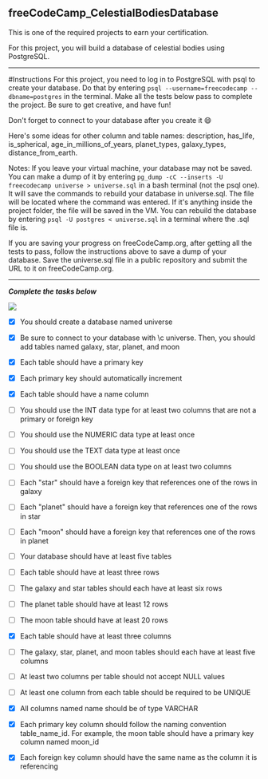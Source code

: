 ## freeCodeCamp_CelestialBodiesDatabase


This is one of the required projects to earn your certification.

For this project, you will build a database of celestial bodies using PostgreSQL.

---

#Instructions
For this project, you need to log in to PostgreSQL with psql to create your database. Do that by entering `psql --username=freecodecamp --dbname=postgres` in the terminal. Make all the tests below pass to complete the project. Be sure to get creative, and have fun!

Don't forget to connect to your database after you create it 😄

Here's some ideas for other column and table names: description, has_life, is_spherical, age_in_millions_of_years, planet_types, galaxy_types, distance_from_earth.

Notes:
If you leave your virtual machine, your database may not be saved. You can make a dump of it by entering `pg_dump -cC --inserts -U freecodecamp universe > universe.sql` in a bash terminal (not the psql one). It will save the commands to rebuild your database in universe.sql. The file will be located where the command was entered. If it's anything inside the project folder, the file will be saved in the VM. You can rebuild the database by entering `psql -U postgres < universe.sql` in a terminal where the .sql file is.

If you are saving your progress on freeCodeCamp.org, after getting all the tests to pass, follow the instructions above to save a dump of your database. Save the universe.sql file in a public repository and submit the URL to it on freeCodeCamp.org.

---

***Complete the tasks below***

![](https://progress-bar.dev/9?title=progress&scale=24&suffix=/24)

- [x] You should create a database named universe

- [x] Be sure to connect to your database with \c universe. Then, you should add tables named galaxy, star, planet, and moon

- [x] Each table should have a primary key

- [x] Each primary key should automatically increment

- [x] Each table should have a name column

- [ ] You should use the INT data type for at least two columns that are not a primary or foreign key

- [ ] You should use the NUMERIC data type at least once

- [ ] You should use the TEXT data type at least once

- [ ] You should use the BOOLEAN data type on at least two columns

- [ ] Each "star" should have a foreign key that references one of the rows in galaxy

- [ ] Each "planet" should have a foreign key that references one of the rows in star

- [ ] Each "moon" should have a foreign key that references one of the rows in planet

- [ ] Your database should have at least five tables

- [ ] Each table should have at least three rows

- [ ] The galaxy and star tables should each have at least six rows

- [ ] The planet table should have at least 12 rows

- [ ] The moon table should have at least 20 rows

- [x] Each table should have at least three columns

- [ ] The galaxy, star, planet, and moon tables should each have at least five columns

- [ ] At least two columns per table should not accept NULL values

- [ ] At least one column from each table should be required to be UNIQUE

- [x] All columns named name should be of type VARCHAR

- [x] Each primary key column should follow the naming convention table_name_id. For example, the moon table should have a primary key column named moon_id

- [x] Each foreign key column should have the same name as the column it is referencing
